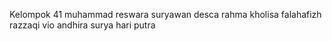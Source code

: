 Kelompok 41
muhammad reswara suryawan
desca rahma kholisa
falahafizh razzaqi vio andhira
surya hari putra
